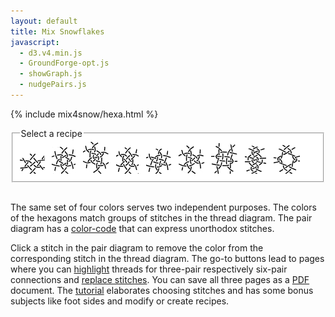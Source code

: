 ```yaml
---
layout: default
title: Mix Snowflakes
javascript:
  - d3.v4.min.js
  - GroundForge-opt.js
  - showGraph.js
  - nudgePairs.js
---
```


<script>{% include mix4snow/hexa.js %}</script>
{% include mix4snow/hexa.html %}

<fieldset style="background: #FFF"><legend>Select a recipe</legend>
<a href="javascript:recipe('tcl,rctc,crl,r',true)" title="family 456123"><img src="diamond.png" alt="diamond"></a> &nbsp;
<a href="javascript:recipe('tc,rclcrc,clcrcl,ct',true)" title="family 321"><img src="star.png" alt="star"></a> &nbsp;
<a href="javascript:recipe('tctc,rctcl,ctcl,ctct',true)" title="family 651234"><img src="leaning-spider.png" alt="leaning crossed spider"></a> &nbsp;
<a href="javascript:recipe('tcr,lctc,ctcr,lct',false)" title="family 321"><img src="ring-s.png" alt="ring │"></a> &nbsp;
<a href="javascript:recipe('tcl,lctc,ctcr,rct',false)" title="family 321"><img src="ring-e.png" alt="ring ╱"></a> &nbsp;
<a href="javascript:recipe('tctc,rctc,ctcl,t',true)" title="family 321"><img src="triangle.png" alt="triangle"></a> &nbsp;
<a href="javascript:recipe('crc,crclctc,ctcrc,rcl,c,c',false)" title="family 123"><img src="weaving-4x4.png" alt="weaving 4x4"></a> &nbsp;
<a href="javascript:recipe('lc,crc,ctc,lcrcl,ctc,crc,c,r',false)" title="family 623451"><img src="spider-2heads.png" alt="spider with 2 heads"></a> &nbsp;
<a href="javascript:recipe('lc,crclclc,crcrclc,cr',false)" title="family 426153"><img src="open.png" alt="open"></a> &nbsp;
</fieldset>
<br>


The same set of four colors serves two independent purposes.
The colors of the hexagons match groups of stitches in the thread diagram.
The pair diagram has a [color-code] that can express unorthodox stitches.

Click a stitch in the pair diagram to remove the color from the corresponding stitch in the thread diagram.
The go-to buttons lead to pages where you can [highlight] threads 
for three-pair respectively six-pair connections and [replace stitches].
You can save all three pages as a [PDF] document.
The [tutorial] elaborates choosing stitches and has some bonus subjects like
foot sides and modify or create recipes.

[color-code]: /GroundForge-help/color-rules
[tutorial]: /GroundForge-help/snow-mix
[highlight]: /GroundForge-help/clips/color
[replace stitches]: /GroundForge-help/clips/flip
[PDF]: /GroundForge-help/clips/print-as-pdf


